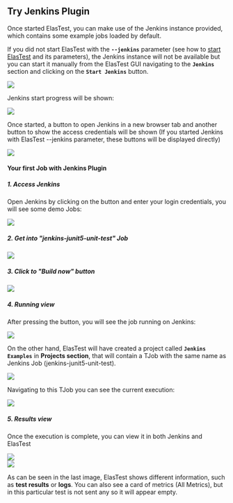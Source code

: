 <div class="range range-xs-left">
<div class="cell-xs-10 cell-lg-6 text-md-left inset-md-right-80 cell-lg-push-1 offset-top-50 offset-lg-top-0">
<h2 id="content" class="h1">Try Jenkins Plugin</h2>
<div class="offset-top-30 offset-md-top-30">
</div>
</div>
</div>


Once started ElasTest, you can make use of the Jenkins instance provided, which contains some example jobs loaded by default.

If you did not start ElasTest with the **`--jenkins`** parameter (see how to [start ElasTest](/try-elastest) and its parameters), the Jenkins instance will not be available but you can start it manually from the ElasTest GUI navigating to the **`Jenkins`** section and clicking on the **`Start Jenkins`** button.

<div class="docs-gallery inline-block">
    <a data-fancybox="gallery-1" href="/docs/jenkins/images/try/jenkins_section_not_started_marked.png"><img class="img-responsive img-wellcome" src="/docs/jenkins/images/try/jenkins_section_not_started_marked.png"/></a>
</div>

Jenkins start progress will be shown:

<div class="docs-gallery inline-block">
    <a data-fancybox="gallery-1" href="/docs/jenkins/images/try/jenkins_section_starting.png"><img class="img-responsive img-wellcome" src="/docs/jenkins/images/try/jenkins_section_starting.png"/></a>
</div>

Once started, a button to open Jenkins in a new browser tab and another button to show the access credentials will be shown (If you started Jenkins with ElasTest --jenkins parameter, these buttons will be displayed directly)

<div class="docs-gallery inline-block">
    <a data-fancybox="gallery-1" href="/docs/jenkins/images/try/jenkins_started_marked.png"><img class="img-responsive img-wellcome" src="/docs/jenkins/images/try/jenkins_started_marked.png"/></a>
</div>

<h4 class="holder-subtitle link-top">Your first Job with Jenkins Plugin</h4>

<h5 class="small-subtitle">1. Access Jenkins</h5>

Open Jenkins by clicking on the button and enter your login credentials, you will see some demo Jobs:

<div class="docs-gallery inline-block">
    <a data-fancybox="gallery-1" href="/docs/jenkins/images/try/jenkins_main_with_demos.png"><img class="img-responsive img-wellcome" src="/docs/jenkins/images/try/jenkins_main_with_demos.png"/></a>
</div>

<h5 class="small-subtitle">2. Get into "jenkins-junit5-unit-test" Job</h5>

<div class="docs-gallery inline-block">
    <a data-fancybox="gallery-1" href="/docs/jenkins/images/try/jenkins_junit_example_main.png"><img class="img-responsive img-wellcome" src="/docs/jenkins/images/try/jenkins_junit_example_main.png"/></a>
</div>

<h5 class="small-subtitle">3. Click to "Build now" button</h5>

<div class="docs-gallery inline-block">
    <a data-fancybox="gallery-1" href="/docs/jenkins/images/try/jenkins_junit_example_main_build_btn.png"><img class="img-responsive img-wellcome" src="/docs/jenkins/images/try/jenkins_junit_example_main_build_btn.png"/></a>
</div>


<h5 class="small-subtitle">4. Running view</h5>

After pressing the button, you will see the job running on Jenkins:

<div class="docs-gallery inline-block">
    <a data-fancybox="gallery-1" href="/docs/jenkins/images/try/jenkins_junit_example_running.png"><img class="img-responsive img-wellcome" src="/docs/jenkins/images/try/jenkins_junit_example_running.png"/></a>
</div>

On the other hand, ElasTest will have created a project called **`Jenkins Examples`** in **Projects section**, that will contain a TJob with the same name as Jenkins Job (jenkins-junit5-unit-test). 

<div class="docs-gallery inline-block">
    <a data-fancybox="gallery-1" href="/docs/jenkins/images/try/elastest_jenkins_project.png"><img class="img-responsive img-wellcome" src="/docs/jenkins/images/try/elastest_jenkins_project.png"/></a>
</div>

Navigating to this TJob you can see the current execution:

<div class="docs-gallery inline-block">
    <a data-fancybox="gallery-1" href="/docs/jenkins/images/try/elastest_junit_example_running.png"><img class="img-responsive img-wellcome" src="/docs/jenkins/images/try/elastest_junit_example_running.png"/></a>
</div>

<h5 class="small-subtitle">5. Results view</h5>

Once the execution is complete, you can view it in both Jenkins and ElasTest

<div class="docs-gallery inline-block">
    <a data-fancybox="gallery-1" href="/docs/jenkins/images/try/jenkins_junit_example_end.png"><img class="img-responsive img-wellcome" src="/docs/jenkins/images/try/jenkins_junit_example_end.png"/></a>
</div>

<div class="docs-gallery inline-block">
    <a data-fancybox="gallery-1" href="/docs/jenkins/images/try/elastest_junit_example_end.png"><img class="img-responsive img-wellcome" src="/docs/jenkins/images/try/elastest_junit_example_end.png"/></a>
</div>

As can be seen in the last image, ElasTest shows different information, such as **test results** or **logs**. You can also see a card of metrics (All Metrics), but in this particular test is not sent any so it will appear empty.